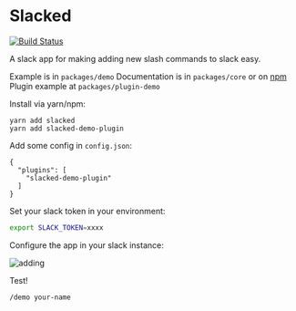 # Slacked

[![Build Status](https://travis-ci.org/desirable-objects/slacked.svg?branch=master)](https://travis-ci.org/desirable-objects/slacked)

A slack app for making adding new slash commands to slack easy.

Example is in `packages/demo`
Documentation is in `packages/core` or on [npm](https://npmjs.org/package/slacked)
Plugin example at `packages/plugin-demo`

Install via yarn/npm:

```
yarn add slacked
yarn add slacked-demo-plugin
```

Add some config in `config.json`:

```
{ 
  "plugins": [
    "slacked-demo-plugin"
  ]
}
```

Set your slack token in your environment:

```bash
export SLACK_TOKEN=xxxx
```

Configure the app in your slack instance:

![adding](https://cloud.githubusercontent.com/assets/218949/24829797/8aca909a-1c70-11e7-9742-b7bc1c59136b.png)

Test!

```
/demo your-name
```